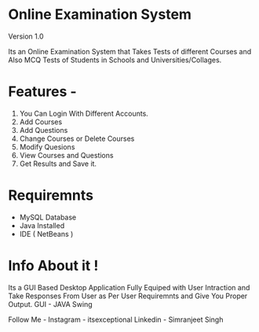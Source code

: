 # Online Examination System 

Version 1.0 

Its an Online Examination System that Takes Tests of different Courses and Also MCQ Tests of Students in Schools and Universities/Collages.

# Features -
1. You Can Login With Different Accounts.
2. Add Courses
3. Add Questions
4. Change Courses or Delete Courses
5. Modify Quesions
6. View Courses and Questions
7. Get Results and Save it.

# Requiremnts
- MySQL Database
- Java Installed
- IDE ( NetBeans )

# Info About it !
Its a GUI Based Desktop Application Fully Equiped with User Intraction and Take Responses From User as Per User Requiremnts and Give You Proper Output.
GUI - JAVA Swing

Follow Me - 
Instagram - itsexceptional
Linkedin - Simranjeet Singh
